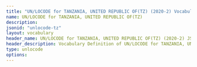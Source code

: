 ```yaml
---
title: "UN/LOCODE for TANZANIA, UNITED REPUBLIC OF(TZ) (2020-2) Vocabulary"
name: UN/LOCODE for TANZANIA, UNITED REPUBLIC OF(TZ) 
description: 
jsonid: "unlocode-tz"
layout: vocabulary
header_name: UN/LOCODE for TANZANIA, UNITED REPUBLIC OF(TZ) (2020-2) JSON-LD Vocabulary
header_description: Vocabulary Definition of UN/LOCODE for TANZANIA, UNITED REPUBLIC OF(TZ) (2020-2) semantics in HTML format. JSON-LD format is available at [unlocode-tz.jsonld](/vocabulary/unlocode-tz.jsonld)
type: unlocode
options:
---
```

